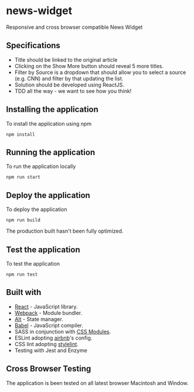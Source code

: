 # news-widget
Responsive and cross browser compatible News Widget
## Specifications
* Title should be linked to the original article
* Clicking on the Show More button should reveal 5 more titles.
* Filter by Source is a dropdown that should allow you to select a source (e.g. CNN) and filter by that updating the list.
* Solution should be developed using ReactJS.
* TDD all the way - we want to see how you think!

## Installing the application
To install the application using npm
```
npm install
```
## Running the application
To run the application locally
```
npm run start
```
## Deploy the application
To deploy the application
```
npm run build
```
The production built hasn't been fully optimized.
## Test the application
To test the application
```
npm run test
```
## Built with
* [React](https://facebook.github.io/react/) - JavaScript library.
* [Webpack](https://webpack.js.org/) - Module bundler.
* [Alt](http://alt.js.org/) - State manager.
* [Babel](https://babeljs.io/) - JavaScript compiler.
* SASS in conjunction with [CSS Modules](https://github.com/css-modules/css-modules).
* ESLint adopting [airbnb](https://www.npmjs.com/package/eslint-config-airbnb)'s config.
* CSS lint adopting [stylelint](https://github.com/stylelint/stylelint).
* Testing with Jest and Enzyme
## Cross Browser Testing
The application is been tested on all latest browser Macintosh and Window.
